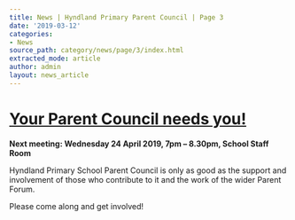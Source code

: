 ```yaml
---
title: News | Hyndland Primary Parent Council | Page 3
date: '2019-03-12'
categories:
- News
source_path: category/news/page/3/index.html
extracted_mode: article
author: admin
layout: news_article
---
```

# [Your Parent Council needs you!](/news/your-parent-council-needs-you-13/)


**Next meeting: Wednesday 24 April 2019, 7pm – 8.30pm, School Staff Room**

Hyndland Primary School Parent Council is only as good as the support and involvement of those who contribute to it and the work of the wider Parent Forum.

Please come along and get involved!
